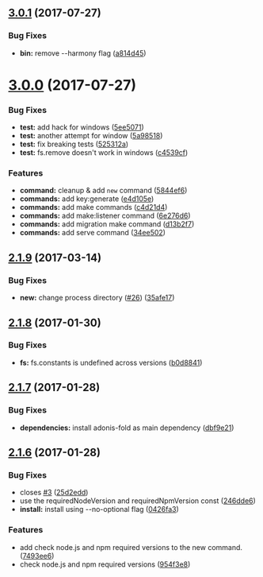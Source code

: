 <a name="3.0.1"></a>
## [3.0.1](https://github.com/adonisjs/adonis-cli/compare/v3.0.0...v3.0.1) (2017-07-27)


### Bug Fixes

* **bin:** remove --harmony flag ([a814d45](https://github.com/adonisjs/adonis-cli/commit/a814d45))



<a name="3.0.0"></a>
# [3.0.0](https://github.com/adonisjs/adonis-cli/compare/v2.1.9...v3.0.0) (2017-07-27)


### Bug Fixes

* **test:** add hack for windows ([5ee5071](https://github.com/adonisjs/adonis-cli/commit/5ee5071))
* **test:** another attempt for window ([5a98518](https://github.com/adonisjs/adonis-cli/commit/5a98518))
* **test:** fix breaking tests ([525312a](https://github.com/adonisjs/adonis-cli/commit/525312a))
* **test:** fs.remove doesn't work in windows ([c4539cf](https://github.com/adonisjs/adonis-cli/commit/c4539cf))


### Features

* **command:** cleanup & add `new` command ([5844ef6](https://github.com/adonisjs/adonis-cli/commit/5844ef6))
* **commands:** add key:generate ([e4d105e](https://github.com/adonisjs/adonis-cli/commit/e4d105e))
* **commands:** add make commands ([c4d21d4](https://github.com/adonisjs/adonis-cli/commit/c4d21d4))
* **commands:** add make:listener command ([6e276d6](https://github.com/adonisjs/adonis-cli/commit/6e276d6))
* **commands:** add migration make command ([d13b2f7](https://github.com/adonisjs/adonis-cli/commit/d13b2f7))
* **commands:** add serve command ([34ee502](https://github.com/adonisjs/adonis-cli/commit/34ee502))



<a name="2.1.9"></a>
## [2.1.9](https://github.com/adonisjs/adonis-cli/compare/v2.1.8...v2.1.9) (2017-03-14)


### Bug Fixes

* **new:** change process directory ([#26](https://github.com/adonisjs/adonis-cli/issues/26)) ([35afe17](https://github.com/adonisjs/adonis-cli/commit/35afe17))



<a name="2.1.8"></a>
## [2.1.8](https://github.com/adonisjs/adonis-cli/compare/v2.1.7...v2.1.8) (2017-01-30)


### Bug Fixes

* **fs:** fs.constants is undefined across versions ([b0d8841](https://github.com/adonisjs/adonis-cli/commit/b0d8841))



<a name="2.1.7"></a>
## [2.1.7](https://github.com/adonisjs/adonis-cli/compare/v2.1.6...v2.1.7) (2017-01-28)


### Bug Fixes

* **dependencies:** install adonis-fold as main dependency ([dbf9e21](https://github.com/adonisjs/adonis-cli/commit/dbf9e21))



<a name="2.1.6"></a>
## [2.1.6](https://github.com/adonisjs/adonis-cli/compare/v2.1.5...v2.1.6) (2017-01-28)


### Bug Fixes

* closes [#3](https://github.com/adonisjs/adonis-cli/issues/3) ([25d2edd](https://github.com/adonisjs/adonis-cli/commit/25d2edd))
* use the requiredNodeVersion and requiredNpmVersion const ([246dde6](https://github.com/adonisjs/adonis-cli/commit/246dde6))
* **install:** install using --no-optional flag ([0426fa3](https://github.com/adonisjs/adonis-cli/commit/0426fa3))


### Features

* add check node.js and npm required versions to the new command. ([7493ee6](https://github.com/adonisjs/adonis-cli/commit/7493ee6))
* check node.js and npm required versions ([954f3e8](https://github.com/adonisjs/adonis-cli/commit/954f3e8))
